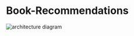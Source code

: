 # Book-Recommendations
![architecture
diagram](https://raw.githubusercontent.com/MapleLeaves-7/Book-Recommendations/main/docs/architecture.svg?token=GHSAT0AAAAAABU7F466J4ZJ7X7S4SZ3F5KCYVNIJTA)
